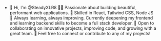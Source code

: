 - 👋 Hi, I’m @SteadyXLR8
👨‍💻 Passionate about building beautiful, performant web applications.
🔧 Skilled in React, Tailwind CSS, Node JS
🚀 Always learning, always improving. Currently deepening my frontend and learning backend skills to become a full stack developer.
🌱 Open to collaborating on innovative projects, improving code, and growing with a great team.
💬 Feel free to connect or contribute to any of my projects!



<!---
SteadyXLR8/SteadyXLR8 is a ✨ special ✨ repository because its `README.md` (this file) appears on your GitHub profile.
You can click the Preview link to take a look at your changes.
--->

